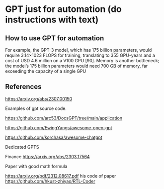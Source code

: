 # GPT just for automation (do instructions with text)

## How to use GPT for automation

For example, the GPT-3 model, which has 175 billion parameters, would require 3.14×1023
FLOPS for training, translating to 355 GPU-years and a cost of USD 4.6 million on a V100 GPU [90]. Memory is another bottleneck; the model’s 175 billion parameters would need 700 GB of memory, far exceeding the capacity of a single GPU


## References 

https://arxiv.org/abs/2307.00150

Examples of gpt source code.

https://github.com/arc53/DocsGPT/tree/main/application

https://github.com/EwingYangs/awesome-open-gpt

https://github.com/korchasa/awesome-chatgpt


Dedicated GPTS

Finance
https://arxiv.org/abs/2303.17564


Paper with good math formula

https://arxiv.org/pdf/2312.08617.pdf
his code of paper
https://github.com/hkust-zhiyao/RTL-Coder